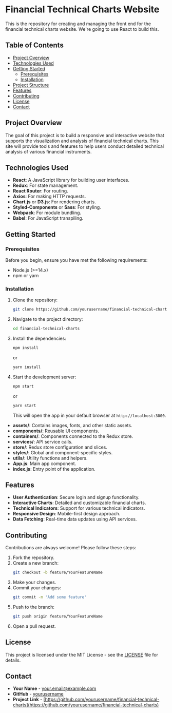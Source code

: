 # Financial Technical Charts Website

This is the repository for creating and managing the front end for the financial technical charts website. We're going to use React to build this.

## Table of Contents
- [Project Overview](#project-overview)
- [Technologies Used](#technologies-used)
- [Getting Started](#getting-started)
  - [Prerequisites](#prerequisites)
  - [Installation](#installation)
- [Project Structure](#project-structure)
- [Features](#features)
- [Contributing](#contributing)
- [License](#license)
- [Contact](#contact)

## Project Overview
The goal of this project is to build a responsive and interactive website that supports the visualization and analysis of financial technical charts. This site will provide tools and features to help users conduct detailed technical analysis of various financial instruments.

## Technologies Used
- **React**: A JavaScript library for building user interfaces.
- **Redux**: For state management.
- **React Router**: For routing.
- **Axios**: For making HTTP requests.
- **Chart.js** or **D3.js**: For rendering charts.
- **Styled-Components** or **Sass**: For styling.
- **Webpack**: For module bundling.
- **Babel**: For JavaScript transpiling.

## Getting Started

### Prerequisites
Before you begin, ensure you have met the following requirements:
- Node.js (>=14.x)
- npm or yarn

### Installation

1. Clone the repository:
    ```bash
    git clone https://github.com/yourusername/financial-technical-charts.git
    ```
2. Navigate to the project directory:
    ```bash
    cd financial-technical-charts
    ```
3. Install the dependencies:
    ```bash
    npm install
    ```
    or
    ```bash
    yarn install
    ```

4. Start the development server:
    ```bash
    npm start
    ```
    or
    ```bash
    yarn start
    ```

    This will open the app in your default browser at `http://localhost:3000`.


- **assets/**: Contains images, fonts, and other static assets.
- **components/**: Reusable UI components.
- **containers/**: Components connected to the Redux store.
- **services/**: API service calls.
- **store/**: Redux store configuration and slices.
- **styles/**: Global and component-specific styles.
- **utils/**: Utility functions and helpers.
- **App.js**: Main app component.
- **index.js**: Entry point of the application.

## Features
- **User Authentication**: Secure login and signup functionality.
- **Interactive Charts**: Detailed and customizable financial charts.
- **Technical Indicators**: Support for various technical indicators.
- **Responsive Design**: Mobile-first design approach.
- **Data Fetching**: Real-time data updates using API services.

## Contributing
Contributions are always welcome! Please follow these steps:

1. Fork the repository.
2. Create a new branch:
    ```bash
    git checkout -b feature/YourFeatureName
    ```
3. Make your changes.
4. Commit your changes:
    ```bash
    git commit -m 'Add some feature'
    ```
5. Push to the branch:
    ```bash
    git push origin feature/YourFeatureName
    ```
6. Open a pull request.

## License
This project is licensed under the MIT License - see the [LICENSE](LICENSE) file for details.

## Contact
- **Your Name** - [your.email@example.com](mailto:your.email@example.com)
- **GitHub** - [yourusername](https://github.com/yourusername)
- **Project Link** - [https://github.com/yourusername/financial-technical-charts](https://github.com/yourusername/financial-technical-charts)
